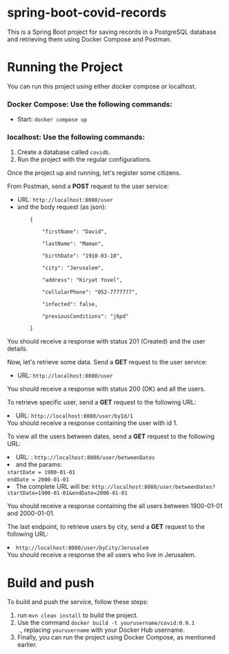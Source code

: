 # spring-boot-covid-records
This is a Spring Boot project for saving records in a PostgreSQL database and retrieving them using Docker Compose and Postman.

# Running the Project
You can run this project using either docker compose or localhost. </br>

<h3><b>Docker Compose:</b> Use the following commands: </h3>
<ul>
<li>Start: <code>docker compose up</code> </li>
</ul>

<h3><b>localhost:</b> Use the following commands: </h3>
<ol>
<li>Create a database called <code>covidb</code>.</li>
<li>Run the project with the regular configurations.</li>
</ol>

Once the project up and running, let's register some citizens.</br>

From Postman, send a **POST** request to the user service:
<ul>
<li>URL: <code>http://localhost:8080/user</code> </li>
<li>and the body request (as json):</li>
<code>
    {</br>
        "firstName": "David",</br>
        "lastName": "Maman",</br>
        "birthDate": "1910-03-10",</br>
        "city": "Jerusalem",</br>
        "address": "Kiryat Yovel",</br>
        "cellularPhone": "052-7777777",</br>
        "infected": false,</br>
        "previousConditions": "j6pd"</br>
    }
</code>
</ul>

You should receive a response with status 201 (Created) and the user details.</br>

Now, let's retrieve some data. Send a **GET** request to the user service: <br>
<ul>
<li>URL: <code>http://localhost:8080/user</code> </li>
</ul>

You should receive a response with status 200 (OK) and all the users.

To retrieve specific user, send a **GET** request to the following URL: 
<li> URL: <code>http://localhost:8080/user/byId/1</code> </li>
You should receive a response containing the user with id 1.

To view all the users between dates, send a **GET** request to the following URL:
<li>URL: : <code>http://localhost:8080/user/betweenDates</code> </li>
<li>
    and the params: <br>
    <code>startDate = 1900-01-01</code> </br>
    <code>endDate = 2000-01-01</code>
</li>
<li>The complete URL will be: <code>http://localhost:8080/user/betweenDates?startDate=1900-01-01&endDate=2000-01-01</code> </li>

You should receive a response containing the all users between 1900-01-01 and 2000-01-01.

The last endpoint, to retrieve users by city, send a **GET** request to the following URL:
<li>
    <code>http://localhost:8080/user/byCity/Jerusalem</code>
</li>
You should receive a response the all users who live in Jerusalem.

# Build and push

To build and push the service, follow these steps:
1) run <code>mvn clean install</code> to build the project.
2) Use the command <code>docker build -t  yourusername/covid:0.0.1 .</code>, replacing <code>yourusername</code>
   with your Docker Hub username.
3) Finally, you can run the project using Docker Compose, as mentioned earlier.